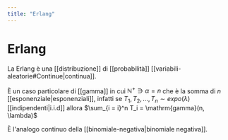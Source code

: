 ```yaml
---
title: "Erlang"
---
```

# Erlang
La Erlang è una [[distribuzione]] di [[probabilità]] [[variabili-aleatorie#Continue|continua]].

È un caso particolare di [[gamma]] in cui $\mathbb{N}^+ \ni \alpha = n$ che è la somma di $n$ [[esponenziale|esponenziali]], infatti se $T_1, T_2, \ldots, T_n \sim expo(\lambda)$ [[indipendenti|i.i.d]] allora $\sum_{i = i}^n T_i = \mathrm{gamma}(n, \lambda)$

È l'analogo continuo della [[binomiale-negativa|binomiale negativa]].
